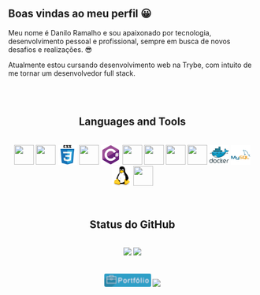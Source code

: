 ##  Boas vindas ao meu perfil 😀

Meu nome é Danilo Ramalho e sou apaixonado por tecnologia, desenvolvimento pessoal e profissional, sempre em busca de novos desafios e realizações. 😎

Atualmente estou cursando desenvolvimento web na Trybe, com intuito de me tornar um desenvolvedor full stack.

<br>
<br>

<div align="center">
  <h2>Languages and Tools</h2>
  <br>
  <img src="https://cdn.jsdelivr.net/gh/devicons/devicon/icons/git/git-original.svg" width="40" height="40"/>  
  <img src="https://cdn.jsdelivr.net/gh/devicons/devicon/icons/html5/html5-original.svg" width="40" height="40"/>
  <img src="./imag/css3-original-wordmark.svg" width="40" height="40" />           
  <img src="https://cdn.jsdelivr.net/gh/devicons/devicon/icons/javascript/javascript-original.svg" width="40" height="40" />
 <img src="./imag/csharp-original.svg" width="40" height="40" />
  <img src="https://cdn.jsdelivr.net/gh/devicons/devicon/icons/react/react-original.svg" width="40" height="40" />            
  <img src="https://cdn.jsdelivr.net/gh/devicons/devicon/icons/nodejs/nodejs-original.svg" width="40" height="40" />
  <img src="https://cdn.jsdelivr.net/gh/devicons/devicon/icons/jest/jest-plain.svg" width="40" height="40" />          
  <img src="https://cdn.jsdelivr.net/gh/devicons/devicon/icons/npm/npm-original-wordmark.svg" width="40" height="40" />    
  <img src="./imag/docker-original-wordmark.svg" width="40" height="40" />       
  <img src="./imag/mysql-original-wordmark.svg" width="40" height="40" /> 
  <img src="./imag/linux-original.svg" width="40" height="40" /> 
  <img src="https://cdn.jsdelivr.net/gh/devicons/devicon/icons/slack/slack-original.svg" width="40" height="40" /> 
</div>

<br>
<br>

<div align="center">
<h2>Status do GitHub</h2>
<br>
  <img height="180em" src="https://github-readme-stats.vercel.app/api?username=DaniloRamalhoSilva&show_icons=true&theme=dark&include_all_commits=true&count_private=true"/>
  <img height="180em" src="https://github-readme-stats.vercel.app/api/top-langs/?username=DaniloRamalhoSilva&layout=compact&langs_count=10&theme=dark"/>  
</div>

<br>
<br>

<div align="center">
  <a href="https://daniloramalhosilva.github.io/" target="_blank"><img style="width: 95px; border-radius: 3px" src="./imag/portifolio.png"  target="_blank"></a>
  <a href="https://www.linkedin.com/in/danilo-ramalho-silva-2740b415b/" target="_blank"><img style="width: 100px;" src="https://img.shields.io/badge/-LinkedIn-%230077B5?style =for-the-badge&logo=linkedin&logoColor=white" target="_blank"></a>  
</div>

<br>
